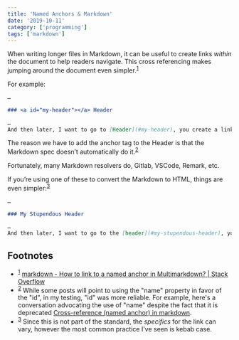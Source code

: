 ```yaml
---
title: 'Named Anchors & Markdown'
date: '2019-10-11'
category: ['programming']
tags: ['markdown']
---
```


When writing longer files in Markdown, it can be useful to create links _within_ the document to help readers navigate. This cross referencing makes jumping around the document even simpler.<sup>[1](#fn1)</sup><a id="sup1"></a>

For example:

```markdown
…

### <a id="my-header"></a> Header

…
And then later, I want to go to [Header](#my-header), you create a link, just like any other.
```

The reason we have to add the anchor tag to the Header is that the Markdown spec doesn’t automatically do it.<sup>[2](#fn2)</sup><a id="sup2"></a>

Fortunately, many Markdown resolvers do, Gitlab, VSCode, Remark, etc.

If you’re using one of these to convert the Markdown to HTML, things are even simpler:<sup>[3](#fn3)</sup><a id="sup3"></a>

```markdown
…

### My Stupendous Header

…
And then later, I want to go to the [header](#my-stupendous-header), you create a link, just like any other.
```

## Footnotes

-   <sup>[1](#sup1)</sup><a id="fn1"></a> [markdown - How to link to a named anchor in Multimarkdown? | Stack Overflow](https://stackoverflow.com/questions/6695439/how-to-link-to-a-named-anchor-in-multimarkdown)
-   <sup>[2](#sup2)</sup><a id="fn2"></a> While some posts will point to using the "name" property in favor of the "id", in my testing, "id" was more reliable. For example, here's a conversation advocating the use of "name" despite the fact that it is deprecated [Cross-reference (named anchor) in markdown](https://stackoverflow.com/questions/5319754/cross-reference-named-anchor-in-markdown/7335259#7335259).
-   <sup>[3](#sup3)</sup><a id="fn3"></a> Since this is not part of the standard, the _specifics_ for the link can vary, however the most common practice I’ve seen is kebab case.
